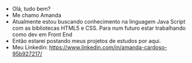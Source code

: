 - Olá, tudo bem?
- Me chamo Amanda
- Atualmente estou buscando conhecimento na linguagem Java Script com as bibliotecas HTML5 e CSS. Para num futuro estar trabalhando como dev em Front End
- Então estarei postando meus projetos de estudos por aqui.
- Meu Linkedin: https://www.linkedin.com/in/amanda-cardoso-95b927217/
